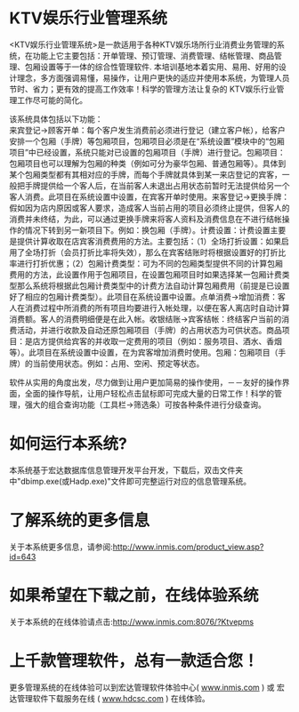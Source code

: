 # KTV娱乐行业管理系统

<KTV娱乐行业管理系统>是一款适用于各种KTV娱乐场所行业消费业务管理的系统，在功能上它主要包括：开单管理、预订管理、消费管理、结帐管理、商品管理、包厢设置等于一体的综合性管理软件.
本培训基地本着实用、易用、好用的设计理念，多方面强调易懂，易操作，让用户更快的适应并使用本系统，为管理人员节时、省力；更有效的提高工作效率！科学的管理方法让复杂的 KTV娱乐行业管理工作尽可能的简化。

该系统具体包括以下功能：  
来宾登记→顾客开单：每个客户发生消费前必须进行登记（建立客户帐），给客户安排一个包厢（手牌）等包厢项目，包厢项目必须是在“系统设置”模块中的“包厢项目”中已经设置，系统只能对已设置的包厢项目（手牌）进行登记。包厢项目：包厢项目也可以理解为包厢的种类（例如可分为豪华包厢、普通包厢等）。具体到某个包厢类型都有其相对应的手牌，而每个手牌就具体到某一来店登记的宾客，一般把手牌提供给一个客人后，在当前客人未退出占用状态前暂时无法提供给另一个客人消费。此项目在系统设置中设置，在宾客开单时使用。来客登记→更换手牌：假如因为店内原因或客人要求，造成客人当前占用的项目必须终止提供，但客人的消费并未终结，为此，可以通过更换手牌来将客人资料及消费信息在不进行结帐操作的情况下转到另一新项目下。例如：换包厢（手牌）。计费设置：计费设置主要是提供计算收取在店宾客消费费用的方法。主要包括：（1）全场打折设置：如果启用了全场打折（会员打折比率将失效），那么在宾客结账时将根据设置好的打折比率进行打折优惠；（2）包厢计费类型：可为不同的包厢类型提供不同的计算包厢费用的方法，此设置作用于包厢项目，在设置包厢项目时如果选择某一包厢计费类型那么系统将根据此包厢计费类型中的计费方法自动计算包厢费用（前提是已设置好了相应的包厢计费类型）。此项目在系统设置中设置。点单消费→增加消费：客人在消费过程中所消费的所有项目均要进行入帐处理，以便在客人离店时自动计算消费额。客人的消费明细便是在此入帐。收银结账→宾客结帐：终结客户当前的消费活动，并进行收款及自动还原包厢项目（手牌）的占用状态为可供状态。商品项目：是店方提供给宾客的并收取一定费用的项目（例如：服务项目、酒水、香烟等）。此项目在系统设置中设置，在为宾客增加消费时使用。包厢：包厢项目（手牌）的当前使用状态。例如：占用、空闲、预定等状态。

软件从实用的角度出发，尽力做到让用户更加简易的操作使用，－－友好的操作界面，全面的操作导航，让用户轻松点击鼠标即可完成大量的日常工作！科学的管理，强大的组合查询功能（工具栏→筛选条）可按各种条件进行分级查询。

# 如何运行本系统?

本系统基于宏达数据库信息管理开发平台开发，下载后，双击文件夹中"dbimp.exe(或Hadp.exe)"文件即可完整运行对应的信息管理系统。

# 了解系统的更多信息

关于本系统更多信息，请参阅:http://www.inmis.com/product_view.asp?id=643

# 如果希望在下载之前，在线体验系统

关于本系统的在线体验请点击:http://www.inmis.com:8076/?Ktvepms

# 上千款管理软件，总有一款适合您！

更多管理系统的在线体验可以到宏达管理软件体验中心( www.inmis.com ) 或 宏达管理软件下载服务在线 ( www.hdcsc.com ) 在线体验。

